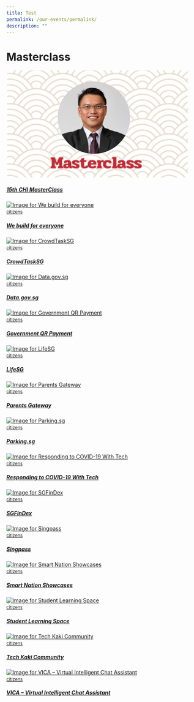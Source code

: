 ```yaml
---
title: Test
permalink: /our-events/permalink/
description: ""
---
```

# Masterclass
<div class="row"><div class="col is-one-quarter-widescreen is-one-third-desktop is-half-tablet padding--bottom--lg">
						<a href="/permalink/" class="project-link">
		                <img src="images/Masterclass/15%20masterclass_patrick.jpg" alt="CHI Masterclass" class="project-image">
		                <div class="project-card">
		                    <div class="project-title margin--bottom--xs">
		                    	<small class="tag is-uppercase padding--bottom--sm"></small>
		                        <h5><b>15th CHI MasterClass</b></h5>
		                    </div>
		                </div>
		                </a>
		            </div><div class="col is-one-quarter-widescreen is-one-third-desktop is-half-tablet padding--bottom--lg">
						<a href="/products-and-services/building-products-and-services-for-everyone/" class="project-link">
		                <img src="https://d33wubrfki0l68.cloudfront.net/c427de9e8c119cc6986650292c404558b0c11efc/4c33e/images/programmes/products-and-services/we_build_for_everyone.png" alt="Image for We build for everyone" class="project-image">
		                <div class="project-card">
		                    <div class="project-title margin--bottom--xs">
		                    	<small class="tag is-uppercase padding--bottom--sm">citizens</small>
		                        <h5><b>We build for everyone</b></h5>
		                    </div>
		                </div>
		                </a>
		            </div><div class="col is-one-quarter-widescreen is-one-third-desktop is-half-tablet padding--bottom--lg">
						<a href="/products-and-services/crowdtasksg/" class="project-link">
		                <img src="https://d33wubrfki0l68.cloudfront.net/50e8035baeee14402c6c5f7d64d6c87d2470e9ed/096e7/images/programmes/products-and-services/ctsg_thumbnail.jpg" alt="Image for CrowdTaskSG" class="project-image">
		                <div class="project-card">
		                    <div class="project-title margin--bottom--xs">
		                    	<small class="tag is-uppercase padding--bottom--sm">citizens</small>
		                        <h5><b>CrowdTaskSG</b></h5>
		                    </div>
		                </div>
		                </a>
		            </div><div class="col is-one-quarter-widescreen is-one-third-desktop is-half-tablet padding--bottom--lg">
						<a href="/products-and-services/data-gov-sg/" class="project-link">
		                <img src="https://d33wubrfki0l68.cloudfront.net/f5038336be136d613e6e8012a76120ff1330f6d6/7d501/images/programmes/products-and-services/data_gov_sg.png" alt="Image for Data.gov.sg" class="project-image">
		                <div class="project-card">
		                    <div class="project-title margin--bottom--xs">
		                    	<small class="tag is-uppercase padding--bottom--sm">citizens</small>
		                        <h5><b>Data.gov.sg</b></h5>
		                    </div>
		                </div>
		                </a>
		            </div><div class="col is-one-quarter-widescreen is-one-third-desktop is-half-tablet padding--bottom--lg">
						<a href="/products-and-services/government-qr-payment/" class="project-link">
		                <img src="https://d33wubrfki0l68.cloudfront.net/4c0022b59aa37362475e21302a336ab171b8dd8c/3fbf6/images/programmes/products-and-services/governmentqrpayment.png" alt="Image for Government QR Payment" class="project-image">
		                <div class="project-card">
		                    <div class="project-title margin--bottom--xs">
		                    	<small class="tag is-uppercase padding--bottom--sm">citizens</small>
		                        <h5><b>Government QR Payment</b></h5>
		                    </div>
		                </div>
		                </a>
		            </div><div class="col is-one-quarter-widescreen is-one-third-desktop is-half-tablet padding--bottom--lg">
						<a href="/products-and-services/lifesg/" class="project-link">
		                <img src="https://d33wubrfki0l68.cloudfront.net/9180bcd0cf77d337727b8ff12636baceacc0b2df/dde98/images/programmes/products-and-services/lifesg-header.jpg" alt="Image for LifeSG" class="project-image">
		                <div class="project-card">
		                    <div class="project-title margin--bottom--xs">
		                    	<small class="tag is-uppercase padding--bottom--sm">citizens</small>
		                        <h5><b>LifeSG</b></h5>
		                    </div>
		                </div>
		                </a>
		            </div><div class="col is-one-quarter-widescreen is-one-third-desktop is-half-tablet padding--bottom--lg">
						<a href="/products-and-services/parents-gateway/" class="project-link">
		                <img src="https://d33wubrfki0l68.cloudfront.net/56fc7aad3655442b339a0b64891b0bed1b4a729c/c4485/images/programmes/products-and-services/parentsgateway.png" alt="Image for Parents Gateway" class="project-image">
		                <div class="project-card">
		                    <div class="project-title margin--bottom--xs">
		                    	<small class="tag is-uppercase padding--bottom--sm">citizens</small>
		                        <h5><b>Parents Gateway</b></h5>
		                    </div>
		                </div>
		                </a>
		            </div><div class="col is-one-quarter-widescreen is-one-third-desktop is-half-tablet padding--bottom--lg">
						<a href="/products-and-services/parking-sg/" class="project-link">
		                <img src="https://d33wubrfki0l68.cloudfront.net/fee6a00dd83a85cebd043d2d6d1d46ff00d7adb8/7db19/images/programmes/products-and-services/parking_sg.png" alt="Image for Parking.sg" class="project-image">
		                <div class="project-card">
		                    <div class="project-title margin--bottom--xs">
		                    	<small class="tag is-uppercase padding--bottom--sm">citizens</small>
		                        <h5><b>Parking.sg</b></h5>
		                    </div>
		                </div>
		                </a>
		            </div><div class="col is-one-quarter-widescreen is-one-third-desktop is-half-tablet padding--bottom--lg">
						<a href="/products-and-services/responding-to-covid-19-with-tech/" class="project-link">
		                <img src="https://d33wubrfki0l68.cloudfront.net/8103a857449d6adbced4aa4d1bdd6449cf01bf6b/ccb4d/images/programmes/products-and-services/covid_tech.png" alt="Image for Responding to COVID-19 With Tech" class="project-image">
		                <div class="project-card">
		                    <div class="project-title margin--bottom--xs">
		                    	<small class="tag is-uppercase padding--bottom--sm">citizens</small>
		                        <h5><b>Responding to COVID-19 With Tech</b></h5>
		                    </div>
		                </div>
		                </a>
		            </div><div class="col is-one-quarter-widescreen is-one-third-desktop is-half-tablet padding--bottom--lg">
						<a href="/products-and-services/sgfindex/" class="project-link">
		                <img src="https://d33wubrfki0l68.cloudfront.net/2ce7c61c1c9c0f426a1434de5270eb1973f3be0b/c4de1/images/programmes/products-and-services/sgfindex-logo1.png" alt="Image for SGFinDex" class="project-image">
		                <div class="project-card">
		                    <div class="project-title margin--bottom--xs">
		                    	<small class="tag is-uppercase padding--bottom--sm">citizens</small>
		                        <h5><b>SGFinDex</b></h5>
		                    </div>
		                </div>
		                </a>
		            </div><div class="col is-one-quarter-widescreen is-one-third-desktop is-half-tablet padding--bottom--lg">
						<a href="/products-and-services/singpass/" class="project-link">
		                <img src="https://d33wubrfki0l68.cloudfront.net/05562d9b8fade37260a49fd512af40c4a371cd5b/422f6/images/programmes/products-and-services/singpass-thumbnail-new-2.jpg" alt="Image for Singpass" class="project-image">
		                <div class="project-card">
		                    <div class="project-title margin--bottom--xs">
		                    	<small class="tag is-uppercase padding--bottom--sm">citizens</small>
		                        <h5><b>Singpass</b></h5>
		                    </div>
		                </div>
		                </a>
		            </div><div class="col is-one-quarter-widescreen is-one-third-desktop is-half-tablet padding--bottom--lg">
						<a href="/products-and-services/smart-nation-showcases/" class="project-link">
		                <img src="https://d33wubrfki0l68.cloudfront.net/b6a7fe7fe2635b13fa67dff81fd90287942fa76e/1df28/images/programmes/products-and-services/smartnationbuilder.jpg" alt="Image for Smart Nation Showcases" class="project-image">
		                <div class="project-card">
		                    <div class="project-title margin--bottom--xs">
		                    	<small class="tag is-uppercase padding--bottom--sm">citizens</small>
		                        <h5><b>Smart Nation Showcases</b></h5>
		                    </div>
		                </div>
		                </a>
		            </div><div class="col is-one-quarter-widescreen is-one-third-desktop is-half-tablet padding--bottom--lg">
						<a href="/products-and-services/student-learning-space/" class="project-link">
		                <img src="https://d33wubrfki0l68.cloudfront.net/9715247b12d8b2a33197fc33b416b3852c601cb3/6581f/images/programmes/products-and-services/student_learning_space.png" alt="Image for Student Learning Space" class="project-image">
		                <div class="project-card">
		                    <div class="project-title margin--bottom--xs">
		                    	<small class="tag is-uppercase padding--bottom--sm">citizens</small>
		                        <h5><b>Student Learning Space</b></h5>
		                    </div>
		                </div>
		                </a>
		            </div><div class="col is-one-quarter-widescreen is-one-third-desktop is-half-tablet padding--bottom--lg">
						<a href="/products-and-services/tech-kaki-community/" class="project-link">
		                <img src="https://d33wubrfki0l68.cloudfront.net/f642abd6b29b0262aba4f8ac6be8b19ba67ab582/0701c/images/programmes/products-and-services/techkaki-thumbnail.jpg" alt="Image for Tech Kaki Community" class="project-image">
		                <div class="project-card">
		                    <div class="project-title margin--bottom--xs">
		                    	<small class="tag is-uppercase padding--bottom--sm">citizens</small>
		                        <h5><b>Tech Kaki Community</b></h5>
		                    </div>
		                </div>
		                </a>
		            </div><div class="col is-one-quarter-widescreen is-one-third-desktop is-half-tablet padding--bottom--lg">
						<a href="/products-and-services/vica/" class="project-link">
		                <img src="https://d33wubrfki0l68.cloudfront.net/d6e722d224dc620edae5c948c0b622ba81bc2fec/d7948/images/programmes/products-and-services/vica-logo-2.png" alt="Image for VICA – Virtual Intelligent Chat Assistant" class="project-image">
		                <div class="project-card">
		                    <div class="project-title margin--bottom--xs">
		                    	<small class="tag is-uppercase padding--bottom--sm">citizens</small>
		                        <h5><b>VICA – Virtual Intelligent Chat Assistant</b></h5>
		                    </div>
		                </div>
		                </a>
		            </div></div>
	


<section class="bp-section bg-table-grey" id="business" style="display: none;">
	<div class="bp-container">
		<div class="row is-multiline"><div class="col is-one-quarter-widescreen is-one-third-desktop is-half-tablet padding--bottom--lg">
						<a href="/products-and-services/business-grants-portal/" class="project-link">
		                <img src="https://d33wubrfki0l68.cloudfront.net/fee34404f1bf0264d099816318eeaccfd242f21f/c2aed/images/programmes/products-and-services/businessgrantsportal.png" alt="Image for Business Grants Portal" class="project-image">
		                <div class="project-card">
		                    <div class="project-title margin--bottom--xs">
		                    	<small class="tag is-uppercase padding--bottom--sm">business</small>
		                        <h5><b>Business Grants Portal</b></h5>
		                    </div>
		                </div>
		                </a>
		            </div><div class="col is-one-quarter-widescreen is-one-third-desktop is-half-tablet padding--bottom--lg">
						<a href="/products-and-services/corppass/" class="project-link">
		                <img src="https://d33wubrfki0l68.cloudfront.net/09604565f089ffd2b1fad8e3bfae6a192a3fb9c9/79699/images/programmes/products-and-services/corppass_thumbnail_new.jpg" alt="Image for Corppass" class="project-image">
		                <div class="project-card">
		                    <div class="project-title margin--bottom--xs">
		                    	<small class="tag is-uppercase padding--bottom--sm">business</small>
		                        <h5><b>Corppass</b></h5>
		                    </div>
		                </div>
		                </a>
		            </div><div class="col is-one-quarter-widescreen is-one-third-desktop is-half-tablet padding--bottom--lg">
						<a href="/products-and-services/gobusiness/" class="project-link">
		                <img src="https://d33wubrfki0l68.cloudfront.net/1e3db23d52df0e395b1cb851d78a86fa3beb4c47/a72ec/images/programmes/products-and-services/gbtitleimage.png" alt="Image for GoBusiness Portal" class="project-image">
		                <div class="project-card">
		                    <div class="project-title margin--bottom--xs">
		                    	<small class="tag is-uppercase padding--bottom--sm">business</small>
		                        <h5><b>GoBusiness Portal</b></h5>
		                    </div>
		                </div>
		                </a>
		            </div><div class="col is-one-quarter-widescreen is-one-third-desktop is-half-tablet padding--bottom--lg">
						<a href="/products-and-services/government-on-commercial-cloud/" class="project-link">
		                <img src="https://d33wubrfki0l68.cloudfront.net/8396ef891356859d110a35591e8d351f8a8359c7/1a25e/images/programmes/products-and-services/gcc.png" alt="Image for Government on Commercial Cloud" class="project-image">
		                <div class="project-card">
		                    <div class="project-title margin--bottom--xs">
		                    	<small class="tag is-uppercase padding--bottom--sm">business</small>
		                        <h5><b>Government on Commercial Cloud</b></h5>
		                    </div>
		                </div>
		                </a>
		            </div><div class="col is-one-quarter-widescreen is-one-third-desktop is-half-tablet padding--bottom--lg">
						<a href="/products-and-services/Networked-trade-platform/" class="project-link">
		                <img src="https://d33wubrfki0l68.cloudfront.net/06ce629e890e1ce81247ecf3e0364787d016136e/82034/images/programmes/products-and-services/test1.jpg" alt="Image for Networked Trade Platform" class="project-image">
		                <div class="project-card">
		                    <div class="project-title margin--bottom--xs">
		                    	<small class="tag is-uppercase padding--bottom--sm">business</small>
		                        <h5><b>Networked Trade Platform</b></h5>
		                    </div>
		                </div>
		                </a>
		            </div><div class="col is-one-quarter-widescreen is-one-third-desktop is-half-tablet padding--bottom--lg">
						<a href="/products-and-services/unique-entity-number/" class="project-link">
		                <img src="https://d33wubrfki0l68.cloudfront.net/17c5e3525ec4dd0e46fc3596510641ce9e0fb695/45115/images/programmes/products-and-services/uen.png" alt="Image for Unique Entity Number" class="project-image">
		                <div class="project-card">
		                    <div class="project-title margin--bottom--xs">
		                    	<small class="tag is-uppercase padding--bottom--sm">business</small>
		                        <h5><b>Unique Entity Number</b></h5>
		                    </div>
		                </div>
		                </a>
		            </div></div>
	</div>
</section>

<section class="bp-section bg-table-grey" id="government" style="display: none;">
	<div class="bp-container">
		<div class="row is-multiline"><div class="col is-one-quarter-widescreen is-one-third-desktop is-half-tablet padding--bottom--lg">
						<a href="/products-and-services/cyber-security-group/" class="project-link">
		                <img src="https://d33wubrfki0l68.cloudfront.net/ea7de3627e4af261e9c5d4ee881ff9dd9e86c8d3/71355/images/programmes/products-and-services/csg.png" alt="Image for Cyber Security Group (CSG)" class="project-image">
		                <div class="project-card">
		                    <div class="project-title margin--bottom--xs">
		                    	<small class="tag is-uppercase padding--bottom--sm">government</small>
		                        <h5><b>Cyber Security Group (CSG)</b></h5>
		                    </div>
		                </div>
		                </a>
		            </div><div class="col is-one-quarter-widescreen is-one-third-desktop is-half-tablet padding--bottom--lg">
						<a href="/products-and-services/developer-portal/" class="project-link">
		                <img src="https://d33wubrfki0l68.cloudfront.net/a84a0dd4003f76ddc90cfb70c97577e72ac6a070/4b6ae/images/programmes/products-and-services/developerportal.png" alt="Image for Singapore Government Developer Portal" class="project-image">
		                <div class="project-card">
		                    <div class="project-title margin--bottom--xs">
		                    	<small class="tag is-uppercase padding--bottom--sm">government</small>
		                        <h5><b>Singapore Government Developer Portal</b></h5>
		                    </div>
		                </div>
		                </a>
		            </div><div class="col is-one-quarter-widescreen is-one-third-desktop is-half-tablet padding--bottom--lg">
						<a href="/products-and-services/digital-workplace/" class="project-link">
		                <img src="https://d33wubrfki0l68.cloudfront.net/686c81792eb66511cee6a1251da045008197ef02/a1b31/images/programmes/products-and-services/digitalworkplace.png" alt="Image for Digital Workplace" class="project-image">
		                <div class="project-card">
		                    <div class="project-title margin--bottom--xs">
		                    	<small class="tag is-uppercase padding--bottom--sm">government</small>
		                        <h5><b>Digital Workplace</b></h5>
		                    </div>
		                </div>
		                </a>
		            </div><div class="col is-one-quarter-widescreen is-one-third-desktop is-half-tablet padding--bottom--lg">
						<a href="/products-and-services/formsg/" class="project-link">
		                <img src="https://d33wubrfki0l68.cloudfront.net/acbc00ed030639208ed60565647427c534512a5e/6c4b5/images/programmes/products-and-services/formsg.png" alt="Image for FormSG" class="project-image">
		                <div class="project-card">
		                    <div class="project-title margin--bottom--xs">
		                    	<small class="tag is-uppercase padding--bottom--sm">government</small>
		                        <h5><b>FormSG</b></h5>
		                    </div>
		                </div>
		                </a>
		            </div><div class="col is-one-quarter-widescreen is-one-third-desktop is-half-tablet padding--bottom--lg">
						<a href="/products-and-services/gitsir/" class="project-link">
		                <img src="https://d33wubrfki0l68.cloudfront.net/1774f0b9332a5e66e803b29f85c2eb569545ebcd/85c7a/images/programmes/products-and-services/gitsir_thumbnail.jpg" alt="Image for Government IT Security Incident Response (GITSIR) Team" class="project-image">
		                <div class="project-card">
		                    <div class="project-title margin--bottom--xs">
		                    	<small class="tag is-uppercase padding--bottom--sm">government</small>
		                        <h5><b>Government IT Security Incident Response...</b></h5>
		                    </div>
		                </div>
		                </a>
		            </div><div class="col is-one-quarter-widescreen is-one-third-desktop is-half-tablet padding--bottom--lg">
						<a href="/products-and-services/opendoc/" class="project-link">
		                <img src="https://d33wubrfki0l68.cloudfront.net/7e5bcfc60af6a950c56839ce139f0f29cbcfd387/2f722/images/programmes/products-and-services/opendoc.png" alt="Image for OpenDoc" class="project-image">
		                <div class="project-card">
		                    <div class="project-title margin--bottom--xs">
		                    	<small class="tag is-uppercase padding--bottom--sm">government</small>
		                        <h5><b>OpenDoc</b></h5>
		                    </div>
		                </div>
		                </a>
		            </div><div class="col is-one-quarter-widescreen is-one-third-desktop is-half-tablet padding--bottom--lg">
						<a href="/products-and-services/singapore-government-tech-stack/" class="project-link">
		                <img src="https://d33wubrfki0l68.cloudfront.net/c8b9e454b71f10b73637e5d9b05702bfba8922fe/b9b31/images/programmes/products-and-services/sgts-thumbnail-foto-jet.jpg" alt="Image for Singapore Government Tech Stack" class="project-image">
		                <div class="project-card">
		                    <div class="project-title margin--bottom--xs">
		                    	<small class="tag is-uppercase padding--bottom--sm">government</small>
		                        <h5><b>Singapore Government Tech Stack</b></h5>
		                    </div>
		                </div>
		                </a>
		            </div><div class="col is-one-quarter-widescreen is-one-third-desktop is-half-tablet padding--bottom--lg">
						<a href="/products-and-services/smart-nation-sensor-platform/" class="project-link">
		                <img src="https://d33wubrfki0l68.cloudfront.net/aa3f034925204711e3f6e56b2ba25e0cf3911bfe/39a62/images/programmes/products-and-services/smartnationsensorplatform.png" alt="Image for Smart Nation Sensor Platform" class="project-image">
		                <div class="project-card">
		                    <div class="project-title margin--bottom--xs">
		                    	<small class="tag is-uppercase padding--bottom--sm">government</small>
		                        <h5><b>Smart Nation Sensor Platform</b></h5>
		                    </div>
		                </div>
		                </a>
		            </div></div>
	</div>
</section>

<script src="https://d33wubrfki0l68.cloudfront.net/js/e29869953d9f8c5a4ef50e30ab4b56011ecca894/assets/js/products-and-services.js"></script>